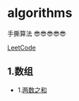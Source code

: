 # algorithms

手撕算法 😎😎😎😎😎

[LeetCode](https://leetcode-cn.com/problemset/all/)

## 1.数组

- 1.[两数之和](https://github.com/yukiyukixing/algorithms/blob/main/2.%E6%95%B0%E7%BB%84/1.%E4%B8%A4%E6%95%B0%E4%B9%8B%E5%92%8C/%E4%B8%A4%E6%95%B0%E4%B9%8B%E5%92%8C.md)
